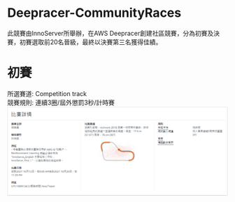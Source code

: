 # Deepracer-CommunityRaces
此競賽由InnoServer所舉辦，在AWS Deepracer創建社區競賽，分為初賽及決賽，初賽選取前20名晉級，最終以決賽第三名獲得佳績。  



# 初賽
所選賽道: Competition track  
競賽規則: 連續3圈/屆外懲罰3秒/計時賽  
<img src = "https://github.com/ZaWaLuDo77/Deepracer-CommunityRaces/blob/main/picture/001.png" width = "775"/>

